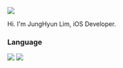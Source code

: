 <a href="https://www.notion.so/hanyo3477/19a592cf98914344afc6651d2e71c52e?v=d62ada74d9d9429fa9fc56e9d51a91b6" target="_blank"><img src="https://img.shields.io/badge/Notion-000000?style=flat-square&logo=notion&logoColor=white"/></a>

Hi.
I'm JungHyun Lim, iOS Developer.

### Language
<img src="https://img.shields.io/badge/Swift-F05138?style=flat-square&logo=swift&logoColor=white"/> <img src="https://img.shields.io/badge/Cplusplus-00599C?style=flat-square&logo=cplusplus&logoColor=white"/>
